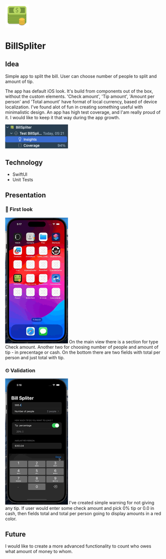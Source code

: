 <img src="https://github.com/bashubb/BillSpliter/blob/main/BillSpliter/Assets.xcassets/AppIcon.appiconset/BillSpliter.png" width="15%"/> <h1>BillSpliter</h1>

<h2>Idea</h2>

Simple app to split the bill. User can choose number of people to split and amount of tip.

The app has default iOS look. It's build from components out of the box, without the custom elements.
'Check amount', 'Tip amount', 'Amount per person' and 'Total amount' have format of local currency, based of device localization.
I've found alot of fun in creating something useful with minimalistic design.
An app has high test coverage, and I'am really proud of it. I would like to keep it that way during the app growth.

<img src="https://github.com/bashubb/BillSpliter/blob/main/Bill%20Spliter%20Test%20Coverage.png" width="40%" />

<h2>Technology</h2>
<ul>
  <li>SwiftUI</li>
  <li>Unit Tests</li>
</ul>

<h2>Presentation</h2>

<h3>🚀  First look</h3>
<img src="https://github.com/bashubb/BillSpliter/blob/main/BillSpliter-%20firstlook.gif" width="40%" />
On the main view there is a section for type Check amount. Another two for choosing number of people and amount of tip - in precentage or cash. On the bottom there are two fields with total per person and just total with tip.

<br>
<h3>⏲  Validation </h3>
<img src="https://github.com/bashubb/BillSpliter/blob/main/BillSpliter%20-%20calulation%20.gif" width="40%" />
I've created simple warning for not giving any tip. If user would enter some check amount and pick 0% tip or 0.0 in cash, then fields total and total per person going to display amounts in a red color.

<h2>Future</h2>

I would like to create a more advanced functionality to count who owes what amount of money to whom.

 
